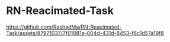 # RN-Reacimated-Task

https://github.com/RashadMa/RN-Reacimated-Task/assets/87971037/7f01081a-004d-431d-8453-f6c1d57a19f8

